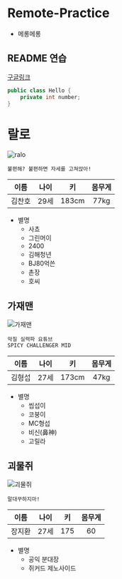 # Remote-Practice

- 메롱메롱

## README 연습

[구글링크](https://www.google.co.kr)

``` java
public class Hello {
    private int number;
}
```   

# 랄로

![ralo](https://image.fmkorea.com/files/attach/new/20201129/494354581/2749599807/3230170675/00915d38bcd30921775088cdc59854b8.png)

    불편해? 불편하면 자세를 고쳐앉아!

|이름|나이|키|몸무게|
|:---:|:---:|:---:|:---:|
|김찬호|29세|183cm|77kg|  

* 별명
  - 사쵸
  - 그린머이
  - 2400
  - 김해청년
  - BJ80억쓴
  - 촌장
  - 호씨
    
## 가재맨
![가재맨](https://i.ytimg.com/vi/L7WeXUzX0Qk/hqdefault.jpg?sqp=-oaymwEcCOADEI4CSFXyq4qpAw4IARUAAIhCGAFwAcABBg==&rs=AOn4CLAfC1g1qMoFgaeXiB_qjaCE0j8DAQ)

    악질 실력파 요튜브   
    SPICY CHALLENGER MID

|이름|나이|키|몸무게
|:---:|:---:|:---:|:---:|
|김형섭|27세|173cm|47kg|

* 별명
  - 씹섭이
  - 코붕이
  - MC형섭
  - 비신(鼻神)
  - 고릴라

## 괴물쥐
![괴물쥐](https://blog.kakaocdn.net/dn/Qh5Dv/btqFIHmt1kb/tYUOtqC5gJz1zXUHnVFlT0/img.jpg)

    말대꾸하지마!

|이름|나이|키|몸무게
|:---:|:---:|:---:|:---:|
|장지환|27세|175|60|

* 별명
  - 공익 분대장
  - 쥐커드 제노사이드
        